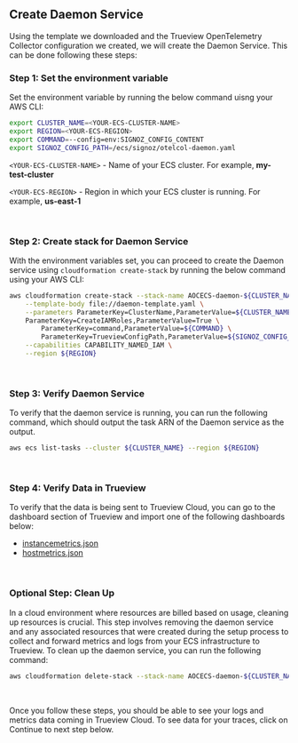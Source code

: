 ## Create Daemon Service

Using the template we downloaded and the Trueview OpenTelemetry Collector configuration we created, we will create the Daemon Service. This can be done following these steps:

### Step 1: Set the environment variable

Set the environment variable by running the below command uisng your AWS CLI:

```bash
export CLUSTER_NAME=<YOUR-ECS-CLUSTER-NAME>
export REGION=<YOUR-ECS-REGION>
export COMMAND=--config=env:SIGNOZ_CONFIG_CONTENT
export SIGNOZ_CONFIG_PATH=/ecs/signoz/otelcol-daemon.yaml
```

`<YOUR-ECS-CLUSTER-NAME>` - Name of your ECS cluster. For example, **my-test-cluster** 

`<YOUR-ECS-REGION>` - Region in which your ECS cluster is running. For example, **us-east-1**

&nbsp;

### Step 2: Create stack for Daemon Service

With the environment variables set, you can proceed to create the Daemon service using `cloudformation create-stack` by running the below command using your AWS CLI:

```bash
aws cloudformation create-stack --stack-name AOCECS-daemon-${CLUSTER_NAME}-${REGION} \
    --template-body file://daemon-template.yaml \
    --parameters ParameterKey=ClusterName,ParameterValue=${CLUSTER_NAME} \
    ParameterKey=CreateIAMRoles,ParameterValue=True \
        ParameterKey=command,ParameterValue=${COMMAND} \
        ParameterKey=TrueviewConfigPath,ParameterValue=${SIGNOZ_CONFIG_PATH} \
    --capabilities CAPABILITY_NAMED_IAM \
    --region ${REGION}
```

&nbsp;

### Step 3: Verify Daemon Service

To verify that the daemon service is running, you can run the following command, which should output the task ARN of the Daemon service as the output.

```bash
aws ecs list-tasks --cluster ${CLUSTER_NAME} --region ${REGION}

```
&nbsp;

### Step 4: Verify Data in Trueview

To verify that the data is being sent to Trueview Cloud, you can go to the dashboard section of Trueview and import one of the following dashboards below:

- [instancemetrics.json](https://raw.githubusercontent.com/Trueview/dashboards/chore/ecs-dashboards/ecs-infra-metrics/instance-metrics.json)
- [hostmetrics.json](https://raw.githubusercontent.com/Trueview/dashboards/main/hostmetrics/hostmetrics.json)

&nbsp;

### Optional Step: Clean Up

In a cloud environment where resources are billed based on usage, cleaning up resources is crucial. This step involves removing the daemon service and any associated resources that were created during the setup process to collect and forward metrics and logs from your ECS infrastructure to Trueview. To clean up the daemon service, you can run the following command:

```bash
aws cloudformation delete-stack --stack-name AOCECS-daemon-${CLUSTER_NAME}-${REGION} --region ${REGION}
```

&nbsp;

Once you follow these steps, you should be able to see your logs and metrics data coming in Trueview Cloud. To see data for your traces, click on Continue to next step below.